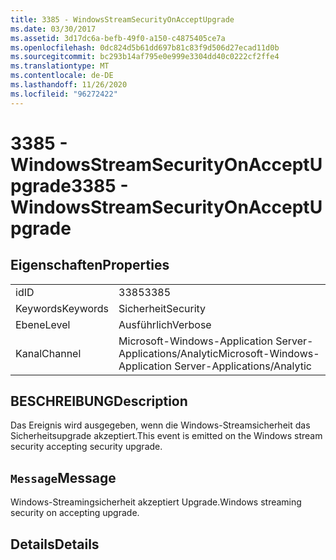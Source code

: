 ```yaml
---
title: 3385 - WindowsStreamSecurityOnAcceptUpgrade
ms.date: 03/30/2017
ms.assetid: 3d17dc6a-befb-49f0-a150-c4875405ce7a
ms.openlocfilehash: 0dc824d5b61dd697b81c83f9d506d27ecad11d0b
ms.sourcegitcommit: bc293b14af795e0e999e3304dd40c0222cf2ffe4
ms.translationtype: MT
ms.contentlocale: de-DE
ms.lasthandoff: 11/26/2020
ms.locfileid: "96272422"
---
```

# <a name="3385---windowsstreamsecurityonacceptupgrade"></a><span data-ttu-id="64240-102">3385 - WindowsStreamSecurityOnAcceptUpgrade</span><span class="sxs-lookup"><span data-stu-id="64240-102">3385 - WindowsStreamSecurityOnAcceptUpgrade</span></span>

## <a name="properties"></a><span data-ttu-id="64240-103">Eigenschaften</span><span class="sxs-lookup"><span data-stu-id="64240-103">Properties</span></span>  
  
|||  
|-|-|  
|<span data-ttu-id="64240-104">id</span><span class="sxs-lookup"><span data-stu-id="64240-104">ID</span></span>|<span data-ttu-id="64240-105">3385</span><span class="sxs-lookup"><span data-stu-id="64240-105">3385</span></span>|  
|<span data-ttu-id="64240-106">Keywords</span><span class="sxs-lookup"><span data-stu-id="64240-106">Keywords</span></span>|<span data-ttu-id="64240-107">Sicherheit</span><span class="sxs-lookup"><span data-stu-id="64240-107">Security</span></span>|  
|<span data-ttu-id="64240-108">Ebene</span><span class="sxs-lookup"><span data-stu-id="64240-108">Level</span></span>|<span data-ttu-id="64240-109">Ausführlich</span><span class="sxs-lookup"><span data-stu-id="64240-109">Verbose</span></span>|  
|<span data-ttu-id="64240-110">Kanal</span><span class="sxs-lookup"><span data-stu-id="64240-110">Channel</span></span>|<span data-ttu-id="64240-111">Microsoft-Windows-Application Server-Applications/Analytic</span><span class="sxs-lookup"><span data-stu-id="64240-111">Microsoft-Windows-Application Server-Applications/Analytic</span></span>|  
  
## <a name="description"></a><span data-ttu-id="64240-112">BESCHREIBUNG</span><span class="sxs-lookup"><span data-stu-id="64240-112">Description</span></span>  

 <span data-ttu-id="64240-113">Das Ereignis wird ausgegeben, wenn die Windows-Streamsicherheit das Sicherheitsupgrade akzeptiert.</span><span class="sxs-lookup"><span data-stu-id="64240-113">This event is emitted on the Windows stream security accepting security upgrade.</span></span>  
  
## <a name="message"></a><span data-ttu-id="64240-114">`Message`</span><span class="sxs-lookup"><span data-stu-id="64240-114">Message</span></span>  

 <span data-ttu-id="64240-115">Windows-Streamingsicherheit akzeptiert Upgrade.</span><span class="sxs-lookup"><span data-stu-id="64240-115">Windows streaming security on accepting upgrade.</span></span>  
  
## <a name="details"></a><span data-ttu-id="64240-116">Details</span><span class="sxs-lookup"><span data-stu-id="64240-116">Details</span></span>
